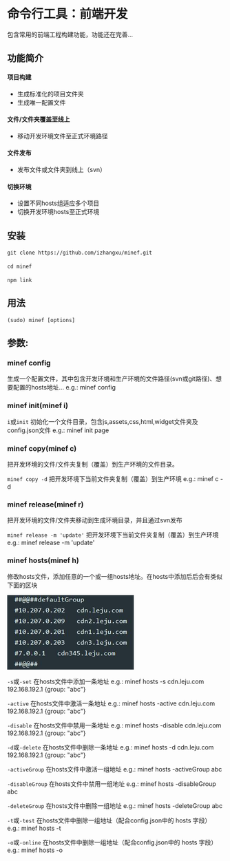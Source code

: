# 命令行工具：前端开发

包含常用的前端工程构建功能，功能还在完善...

## 功能简介

#### 项目构建
* 生成标准化的项目文件夹
* 生成唯一配置文件

#### 文件/文件夹覆盖至线上
* 移动开发环境文件至正式环境路径

#### 文件发布
* 发布文件或文件夹到线上（svn）

#### 切换环境
* 设置不同hosts组适应多个项目
* 切换开发环境hosts至正式环境


## 安装

    git clone https://github.com/izhangxu/minef.git

    cd minef 

	npm link

## 用法

	(sudo) minef [options]

## 参数:

### minef config
	
生成一个配置文件，其中包含开发环境和生产环境的文件路径(svn或git路径)、想要配置的hosts地址...   e.g.: minef config

### minef init(minef i)

`i`或`init` 初始化一个文件目录，包含js,assets,css,html,widget文件夹及config.json文件  e.g.: minef init page

### minef copy(minef c)

把开发环境的文件/文件夹复制（覆盖）到生产环境的文件目录。
    
 `minef copy -d` 把开发环境下当前文件夹复制（覆盖）到生产环境  e.g.: minef c -d
 
### minef release(minef r)

把开发环境的文件/文件夹移动到生成环境目录，并且通过svn发布
    
 `minef release -m 'update'` 把开发环境下当前文件夹复制（覆盖）到生产环境  e.g.: minef release -m 'update'
 
### minef hosts(minef h)

修改hosts文件，添加任意的一个或一组hosts地址。在hosts中添加后后会有类似下面的区块

![](https://github.com/izhangxu/minef/blob/master/screenshots/hosts.jpg)

`-s`或`-set`    在hosts文件中添加一条地址  e.g.: minef hosts -s cdn.leju.com 192.168.192.1 {group: "abc"}
        
`-active`    在hosts文件中激活一条地址  e.g.: minef hosts -active cdn.leju.com 192.168.192.1 {group: "abc"}
        
`-disable`    在hosts文件中禁用一条地址  e.g.: minef hosts -disable cdn.leju.com 192.168.192.1 {group: "abc"}
        
`-d`或`-delete`    在hosts文件中删除一条地址  e.g.: minef hosts -d cdn.leju.com 192.168.192.1 {group: "abc"}
        
`-activeGroup`    在hosts文件中激活一组地址  e.g.: minef hosts -activeGroup abc
        
`-disableGroup`    在hosts文件中禁用一组地址  e.g.: minef hosts -disableGroup abc
        
`-deleteGroup`    在hosts文件中删除一组地址  e.g.: minef hosts -deleteGroup abc
    
`-t`或`-test`    在hosts文件中删除一组地址（配合config.json中的 hosts 字段）  e.g.: minef hosts -t
		
`-o`或`-online`    在hosts文件中删除一组地址（配合config.json中的 hosts 字段）  e.g.: minef hosts -o